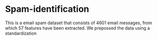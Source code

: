 # Spam-identification

This is a email spam dataset that consists of 4601 email messages, from which 57 features have been extracted. We prepossed the data using a standardization
